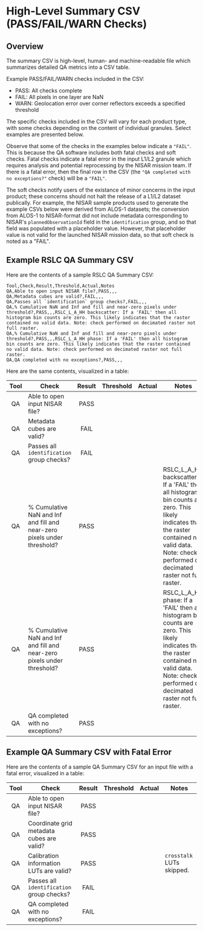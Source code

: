 
# High-Level Summary CSV (PASS/FAIL/WARN Checks)

## Overview

The summary CSV is high-level, human- and machine-readable file which summarizes detailed QA metrics into a CSV table.

Example PASS/FAIL/WARN checks included in the CSV:
* PASS: All checks complete
* FAIL: All pixels in one layer are NaN
* WARN: Geolocation error over corner reflectors exceeds a specified threshold

The specific checks included in the CSV will vary for each product type, with some checks depending on the content of individual granules. Select examples are presented below.

Observe that some of the checks in the examples below indicate a `"FAIL"`. This is because the QA software includes both fatal checks and soft checks. Fatal checks indicate a fatal error in the input L1/L2 granule which requires analysis and potential reprocessing by the NISAR mission team. If there is a fatal error, then the final row in the CSV (the `"QA completed with no exceptions?"` check) will be a `"FAIL"`.

The soft checks notify users of the existance of minor concerns in the input product; these concerns should not halt the release of a L1/L2 dataset publically. For example, the NISAR sample products used to generate the example CSVs below were derived from ALOS-1 datasets; the conversion from ALOS-1 to NISAR-format did not include metadata corresponding to NISAR's `plannedObservationId` field in the `identification` group, and so that field was populated with a placeholder value. However, that placeholder value is not valid for the launched NISAR mission data, so that soft check is noted as a "FAIL".


## Example RSLC QA Summary CSV

Here are the contents of a sample RSLC QA Summary CSV:

```
Tool,Check,Result,Threshold,Actual,Notes
QA,Able to open input NISAR file?,PASS,,,
QA,Metadata cubes are valid?,FAIL,,,
QA,Passes all `identification` group checks?,FAIL,,,
QA,% Cumulative NaN and Inf and fill and near-zero pixels under threshold?,PASS,,,RSLC_L_A_HH backscatter: If a 'FAIL' then all histogram bin counts are zero. This likely indicates that the raster contained no valid data. Note: check performed on decimated raster not full raster.
QA,% Cumulative NaN and Inf and fill and near-zero pixels under threshold?,PASS,,,RSLC_L_A_HH phase: If a 'FAIL' then all histogram bin counts are zero. This likely indicates that the raster contained no valid data. Note: check performed on decimated raster not full raster.
QA,QA completed with no exceptions?,PASS,,,
```

Here are the same contents, visualized in a table:


| Tool | Check | Result | Threshold | Actual | Notes |
| :---: | ------- | :---: | :----: | :---: | --------- |
| QA | Able to open input NISAR file? | PASS |  |  | 
| QA | Metadata cubes are valid? | FAIL |  |  | 
| QA | Passes all `identification` group checks? | FAIL |  |  | 
| QA | % Cumulative NaN and Inf and fill and near-zero pixels under threshold? | PASS |  |  | RSLC_L_A_HH backscatter: If a 'FAIL' then all histogram bin counts are zero. This likely indicates that the raster contained no valid data. Note: check performed on decimated raster not full raster.
| QA | % Cumulative NaN and Inf and fill and near-zero pixels under threshold? | PASS |  |  | RSLC_L_A_HH phase: If a 'FAIL' then all histogram bin counts are zero. This likely indicates that the raster contained no valid data. Note: check performed on decimated raster not full raster.
| QA | QA completed with no exceptions? | PASS |  |  | 


## Example QA Summary CSV with Fatal Error

Here are the contents of a sample QA Summary CSV for an input file with a fatal error, visualized in a table:

| Tool | Check | Result | Threshold | Actual | Notes
| :---: | ------- | :---: | :----: | :---: | --------- |
| QA | Able to open input NISAR file? | PASS |  |  | 
| QA | Coordinate grid metadata cubes are valid? | PASS |  |  | 
| QA | Calibration information LUTs are valid? | PASS |  |  | `crosstalk` LUTs skipped.
| QA | Passes all `identification` group checks? | FAIL |  |  | 
| QA | QA completed with no exceptions? | FAIL |  |  | 
